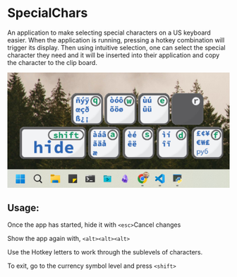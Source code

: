 # SpecialChars
An application to make selecting special characters on a US keyboard easier.
When the application is running, pressing a hotkey combination will trigger its display.
Then using intuitive selection, one can select the special character they need and it will be inserted into their application and copy the character to the clip board.



![alt text](graphics/screenshot-sc.png)

## Usage:
Once the app has started, hide it with `<esc>`Cancel changes

Show the app again with, `<alt><alt><alt>`

Use the Hotkey letters to work through the sublevels of characters.

To exit, go to the currency symbol level and press `<shift>`
